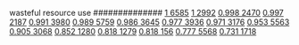 


wasteful resource use
##############
[1 6585](https://www.phylliida.dev/modelwelfare/qwenbailconversationsWithJournals/#ZjAsZjAuxgUuNccHLjLJCckbxAsuM80NJGMsYyHMESEz)
[1 2992](https://www.phylliida.dev/modelwelfare/qwenbailconversationsWithJournals/#ZjAsZjAuxgUuNccHLjLJCckbxAvNGC4yJGMsYyHMESEw)
[0.998 2470](https://www.phylliida.dev/modelwelfare/qwenbailconversationsWithJournals/#ZjAsZjAuxgXJB8sJLjPLCy42zQ0kYyxjIcwRITE=)
[0.997 2187](https://www.phylliida.dev/modelwelfare/qwenbailconversationsWithJournals/#ZjAsZjAuxgUuNscHyRAuyhvECy4zzQ0kYyxjIcwRITA=)
[0.991 3980](https://www.phylliida.dev/modelwelfare/qwenbailconversationsWithJournals/#ZjAsZjAuxgXJBy4yyQkuM8sLyyHEDSRjLGMhzBEhNw==)
[0.989 5759](https://www.phylliida.dev/modelwelfare/qwenbailconversationsWithJournals/#ZjAsZjAuMcUFLsYMLjDLCc0LLjXNDSRjLGMhzBEhMQ==)
[0.986 3645](https://www.phylliida.dev/modelwelfare/qwenbailconversationsWithJournals/#ZjAsZjAuxgXJBy4zyQnLFC4wLjnNDSRjLGMhzBEhNA==)
[0.977 3936](https://www.phylliida.dev/modelwelfare/qwenbailconversationsWithJournals/#ZjAsZjAuxgXJB8sJLjbLC80YLjAkYyxjIcwRITY=)
[0.971 3176](https://www.phylliida.dev/modelwelfare/qwenbailconversationsWithJournals/#ZjAsZjAuxgUuNccHyRAuyhvEC88NJGMsYyHMESEx)
[0.953 5563](https://www.phylliida.dev/modelwelfare/qwenbailconversationsWithJournals/#ZjAsZjAuxgUuMccHLjLJCckbxAvPDSRjLGMhzBEhNw==)
[0.905 3068](https://www.phylliida.dev/modelwelfare/qwenbailconversationsWithJournals/#ZjAsZjAuxgUuM8cHyRAuMC4xywvPDSRjLGMhzBEhMTQ=)
[0.852 1280](https://www.phylliida.dev/modelwelfare/qwenbailconversationsWithJournals/#ZjAsZjAuxgUuMccHLjLJCc0LySjGDSRjLGMhzBEhMw==)
[0.818 1279](https://www.phylliida.dev/modelwelfare/qwenbailconversationsWithJournals/#ZjAsZjAuxgXJB8sJLjPLC80YLjAkYyxjIcwRITA=)
[0.818 156](https://www.phylliida.dev/modelwelfare/qwenbailconversationsWithJournals/#ZjAsZjAuxgUuMccHyRDEBMsLzRguMCRjLGMhzBEhMA==)
[0.777 5568](https://www.phylliida.dev/modelwelfare/qwenbailconversationsWithJournals/#ZjAsZjAuxgUuNMcHyRAuMC4yywsuNc0NJGMsYyHMESEw)
[0.731 1718](https://www.phylliida.dev/modelwelfare/qwenbailconversationsWithJournals/#ZjAsZjAuMcUFLsYMLsoQxATLCy41zQ0kYyxjIcwRITQ=)
